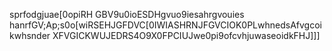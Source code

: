 sprfodgjuae[0opiRH GBV9u0ioESDHgvuo9iesahrgvouies hanrfGV;Ap;s0o[wiRSEHJGFDVC[0IWIASHRNJFGVCIOK0PLwhnedsAfvgcoikwhsnder XFVGICKWUJEDRS4O9X0FPCIUJwe0pi9ofcvhjuwaseoidkFHJ]]]